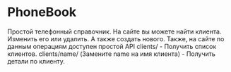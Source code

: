 # PhoneBook
Простой телефонный справочник.
На сайте вы можете найти клиента.
Изменить его или удалить.
А также создать нового.
Также, на сайте по данным операциям доступен простой API
clients/ - Получить список клиентов.
clients/name/ (Замените name на имя клиента) - Получить детали по клиенту.

